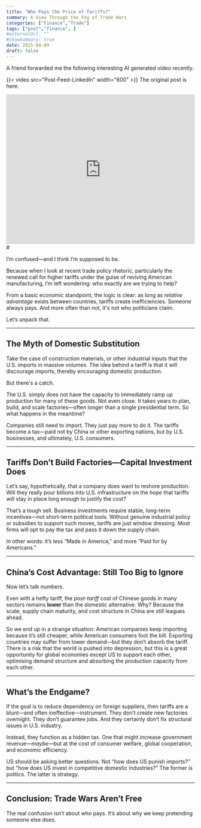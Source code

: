 ```yaml
---
title: "Who Pays the Price of Tariffs?"
summary: A View Through the Fog of Trade Wars
categories: ["Finance","Trade"]
tags: ["post","finance", ]
#externalUrl: ""
#showSummary: true
date: 2025-04-09
draft: false
---
```

A friend forwarded me the following interesting AI generated video recently. 

{{< video src="Post-Feed-LinkedIn" width="600" >}}
The original post is here.

<iframe src="https://www.linkedin.com/embed/feed/update/urn:li:ugcPost:7315349201125580802?collapsed=1" height="399" width="504" frameborder="0" allowfullscreen="" title="Embedded post"></iframe>
# 

I’m confused—and I think I’m supposed to be.

Because when I look at recent trade policy rhetoric, particularly the renewed call for higher tariffs under the guise of reviving American manufacturing, I’m left wondering: who exactly are we trying to help?

From a basic economic standpoint, the logic is clear: as long as *relative advantage* exists between countries, tariffs create inefficiencies. Someone always pays. And more often than not, it's not who politicians claim.

Let’s unpack that.

---

## The Myth of Domestic Substitution

Take the case of construction materials, or other industrial inputs that the U.S. imports in massive volumes. The idea behind a tariff is that it will discourage imports, thereby encouraging domestic production.

But there's a catch.

The U.S. simply does not have the capacity to immediately ramp up production for many of these goods. Not even close. It takes years to plan, build, and scale factories—often longer than a single presidential term. So what happens in the meantime?

Companies still need to import. They just pay more to do it. The tariffs become a tax—paid not by China or other exporting nations, but by U.S. businesses, and ultimately, U.S. consumers.

---

## Tariffs Don’t Build Factories—Capital Investment Does

Let’s say, hypothetically, that a company does want to reshore production. Will they really pour billions into U.S. infrastructure on the *hope* that tariffs will stay in place long enough to justify the cost?

That’s a tough sell. Business investments require stable, long-term incentives—not short-term political tools. Without genuine industrial policy or subsidies to support such moves, tariffs are just window dressing. Most firms will opt to pay the tax and pass it down the supply chain.

In other words: it’s less “Made in America,” and more “Paid for by Americans.”

---

## China’s Cost Advantage: Still Too Big to Ignore

Now let’s talk numbers.

Even with a hefty tariff, the *post-tariff* cost of Chinese goods in many sectors remains **lower** than the domestic alternative. Why? Because the scale, supply chain maturity, and cost structure in China are still leagues ahead.

So we end up in a strange situation: American companies keep importing because it’s still cheaper, while American consumers foot the bill. Exporting countries may suffer from lower demand—but they don’t absorb the tariff. There is a risk that the world is pushed into depression, but this is a great opportunity for global economies except US to support each other, optimising demand structure and absorbing the production capacity from each other.

---

## What’s the Endgame?

If the goal is to reduce dependency on foreign suppliers, then tariffs are a blunt—and often ineffective—instrument. They don’t create new factories overnight. They don’t guarantee jobs. And they certainly don’t fix structural issues in U.S. industry.

Instead, they function as a hidden tax. One that might increase government revenue—*maybe*—but at the cost of consumer welfare, global cooperation, and economic efficiency.

US should be asking better questions. Not “how does US punish imports?” but “how does US invest in competitive domestic industries?” The former is politics. The latter is strategy.

---

## Conclusion: Trade Wars Aren’t Free

The real confusion isn’t about who pays. It’s about why we keep pretending someone else does.